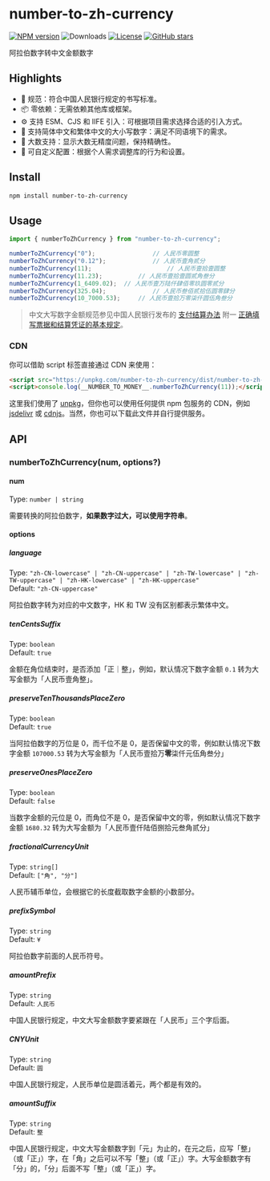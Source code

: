 # number-to-zh-currency

[![NPM version](https://img.shields.io/npm/v/number-to-zh-currency)](https://www.npmjs.com/package/number-to-zh-currency)
![Downloads](https://img.shields.io/npm/dw/number-to-zh-currency)
[![License](https://img.shields.io/npm/l/number-to-zh-currency)](https://github.com/condorheroblog/number-zh/blob/main/LICENSE)
[![GitHub stars](https://img.shields.io/github/stars/condorheroblog/number-zh)](https://github.com/condorheroblog/number-zh/blob/main/packages/number-to-zh-currency)

阿拉伯数字转中文金额数字

## Highlights

- 🏦 规范：符合中国人民银行规定的书写标准。
- 📦 零依赖：无需依赖其他库或框架。
- ⚙️  支持 ESM、CJS 和 IIFE 引入：可根据项目需求选择合适的引入方式。
- 📝 支持简体中文和繁体中文的大小写数字：满足不同语境下的需求。
- 🔢 大数支持：显示大数无精度问题，保持精确性。
- 🔧 可自定义配置：根据个人需求调整库的行为和设置。

## Install

```bash
npm install number-to-zh-currency
```

## Usage

```ts
import { numberToZhCurrency } from "number-to-zh-currency";

numberToZhCurrency("0"); 				// 人民币零圆整
numberToZhCurrency("0.12"); 			// 人民币壹角贰分
numberToZhCurrency(11); 					// 人民币壹拾壹圆整
numberToZhCurrency(11.23); 			// 人民币壹拾壹圆贰角叁分
numberToZhCurrency(1_6409.02); 	// 人民币壹万陆仟肆佰零玖圆零贰分
numberToZhCurrency(325.04); 			// 人民币叁佰贰拾伍圆零肆分
numberToZhCurrency(10_7000.53); 	// 人民币壹拾万零柒仟圆伍角叁分
```

> 中文大写数字金额规范参见中国人民银行发布的 [支付结算办法](http://www.pbc.gov.cn/zhifujiesuansi/128525/128527/2829008/index.html) 附一 [正确填写票据和结算凭证的基本规定](http://chongqing.pbc.gov.cn/chongqing/107674/2927554/2773593/index.html)。

### CDN

你可以借助 script 标签直接通过 CDN 来使用：

```html
<script src="https://unpkg.com/number-to-zh-currency/dist/number-to-zh-currency.global.js"></script>
<script>console.log(__NUMBER_TO_MONEY__.numberToZhCurrency(11));</script>
```

这里我们使用了 [unpkg](https://unpkg.com/)，但你也可以使用任何提供 npm 包服务的 CDN，例如 [jsdelivr](https://www.jsdelivr.com/) 或 [cdnjs](https://cdnjs.com/)。当然，你也可以下载此文件并自行提供服务。

## API

### numberToZhCurrency(num, options?)

#### num

Type: `number | string`

需要转换的阿拉伯数字，**如果数字过大，可以使用字符串**。

#### options

##### language

Type: `"zh-CN-lowercase" | "zh-CN-uppercase" | "zh-TW-lowercase" | "zh-TW-uppercase" | "zh-HK-lowercase" | "zh-HK-uppercase"`\
Default: `"zh-CN-uppercase"`

阿拉伯数字转为对应的中文数字，HK 和 TW 没有区别都表示繁体中文。

##### tenCentsSuffix

Type: `boolean`\
Default: `true`

金额在角位结束时，是否添加「正｜整」，例如，默认情况下数字金额 `0.1` 转为大写金额为「人民币壹角整」。

##### preserveTenThousandsPlaceZero

Type: `boolean`\
Default: `true`

当阿拉伯数字的万位是 0，而千位不是 0，是否保留中文的零，例如默认情况下数字金额 `107000.53` 转为大写金额为「人民币壹拾万**零**柒仟元伍角叁分」

##### preserveOnesPlaceZero

Type: `boolean`\
Default: `false`

当数字金额的元位是 0，而角位不是 0，是否保留中文的零，例如默认情况下数字金额 `1680.32` 转为大写金额为「人民币壹仟陆佰捌拾元叁角贰分」

##### fractionalCurrencyUnit

Type: `string[]`\
Default: `["角", "分"]`

人民币辅币单位，会根据它的长度截取数字金额的小数部分。

##### prefixSymbol

Type: `string`\
Default: `¥`

阿拉伯数字前面的人民币符号。

##### amountPrefix

Type: `string`\
Default: `人民币`

中国人民银行规定，中文大写金额数字要紧跟在「人民币」三个字后面。

##### CNYUnit

Type: `string`\
Default: `圆`

中国人民银行规定，人民币单位是圆活着元，两个都是有效的。

##### amountSuffix

Type: `string`\
Default: `整`

中国人民银行规定，中文大写金额数字到「元」为止的，在元之后，应写「整」（或「正」）字，在「角」之后可以不写「整」（或「正」）字。大写金额数字有「分」的，「分」后面不写「整」（或「正」）字。
